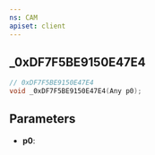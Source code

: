 ```yaml
---
ns: CAM
apiset: client
---
```

## _0xDF7F5BE9150E47E4

```c
// 0xDF7F5BE9150E47E4
void _0xDF7F5BE9150E47E4(Any p0);
```


## Parameters
* **p0**:
